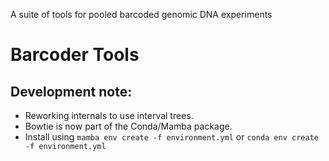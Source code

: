 A suite of tools for pooled barcoded genomic DNA experiments
# Barcoder Tools
## Development note:
* Reworking internals to use interval trees.
* Bowtie is now part of the Conda/Mamba package.
* Install using `mamba env create -f environment.yml` or `conda env create -f environment.yml`
